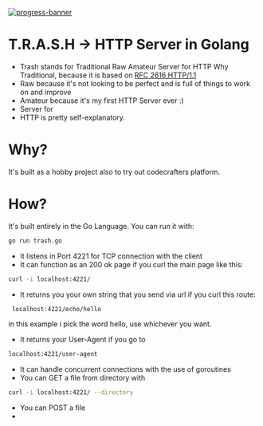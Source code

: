 [![progress-banner](https://backend.codecrafters.io/progress/http-server/f4c7b30e-a5bb-44bf-bccb-0e6eab4cb094)](https://app.codecrafters.io/users/codecrafters-bot?r=2qF)

# T.R.A.S.H -> HTTP Server in Golang

- Trash stands for Traditional Raw Amateur Server for HTTP
Why Traditional, because it is based on [RFC 2616 HTTP/1.1](https://datatracker.ietf.org/doc/html/rfc2616)
- Raw because it's not looking to be perfect and is full of things to work on and improve
- Amateur because it's my first HTTP Server ever :) 
- Server for 
- HTTP is pretty self-explanatory. 

# Why?
It's built as a hobby project also to try out codecrafters platform.  
# How?
It's built entirely in the Go Language. You can run it with:
```bash
go run trash.go
``` 

- It listens in Port 4221 for TCP connection with the client
- It can function as an 200 ok page if you curl the main page like this:
```bash
curl -i localhost:4221/
```
- It returns you your own string that you send via url if you curl this route:
```bash
 localhost:4221/echo/hello 
```
  in this example i pick the word hello, use whichever you want.
- It returns your User-Agent if you go to 
```bash
localhost:4221/user-agent
```
- It can handle concurrent connections with the use of goroutines
- You can GET a file from directory with
```bash
curl -i localhost:4221/ --directory
```
- You can POST a file 
-
